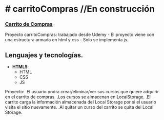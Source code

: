 # # carritoCompras //En construcción

### [Carrito de Compras](https://megagringa.github.io/carritoCompras/index.html)

Proyecto carritoCompras: trabajado desde Udemy - El proyecto viene con una estructura armada en html y css - 
         Solo se implementa js. 


## Lenguajes y tecnologías.

- **HTML5**:
    - HTML
    - CSS
    - JS

Proyecto: .El usuario podra crear/eliminar/ver sus cursos que quiere adquirir en el carrito de compras.
          .Los cursos se almacenan en LocalStorage.
          .El carrito carga la información almacenada del Local Storage por si el usuario visita el sitio nuevamente.
          .Al quitar un curso del carrito se quita del Local Storage.
          
